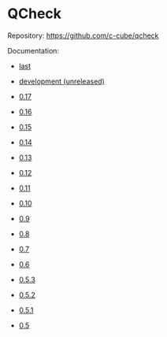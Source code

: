 # QCheck

Repository: <https://github.com/c-cube/qcheck>

Documentation:

- [last](0.17)
- [development (unreleased)](dev)

- [0.17](0.17)
- [0.16](0.16)
- [0.15](0.15)
- [0.14](0.14)
- [0.13](0.13)
- [0.12](0.12)
- [0.11](0.11)
- [0.10](0.10)
- [0.9](0.9)
- [0.8](0.8)
- [0.7](0.7)
- [0.6](0.6)
- [0.5.3](0.5.3)
- [0.5.2](0.5.2)
- [0.5.1](0.5.1)
- [0.5](0.5)
